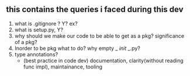 ## this contains the queries i faced during this dev 
1. what is .gitignore ? Y? ex? 
2. what is setup.py, Y?
3. why should we make our code to be able to get as a pkg? significance of a pkg? 
4. Inorder to be pkg what to do? why empty _ _init_ _.py?
5. type annotations? 
    - (best practice in code dev) documentation, clarity(without reading func impl), maintainance, tooling 

